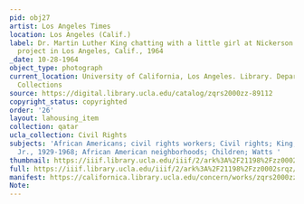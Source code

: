 ```yaml
---
pid: obj27
artist: Los Angeles Times
location: Los Angeles (Calif.)
label: Dr. Martin Luther King chatting with a little girl at Nickerson Gardens housing
  project in Los Angeles, Calif., 1964
_date: 10-28-1964
object_type: photograph
current_location: University of California, Los Angeles. Library. Department of Special
  Collections
source: https://digital.library.ucla.edu/catalog/zqrs2000zz-89112
copyright_status: copyrighted
order: '26'
layout: lahousing_item
collection: qatar
ucla_collection: Civil Rights
subjects: 'African Americans; civil rights workers; Civil rights; King, Martin Luther,
  Jr., 1929-1968; African American neighborhoods; Children; Watts '
thumbnail: https://iiif.library.ucla.edu/iiif/2/ark%3A%2F21198%2Fzz0002srqz/full/250,/0/default.jpg
full: https://iiif.library.ucla.edu/iiif/2/ark%3A%2F21198%2Fzz0002srqz/full/full/0/default.jpg
manifest: https://californica.library.ucla.edu/concern/works/zqrs2000zz-89112/manifest?manifest=https://californica.library.ucla.edu/concern/works/zqrs2000zz-89112/manifest
Note: 
---
```

